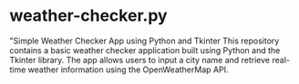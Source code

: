 # weather-checker.py
"Simple Weather Checker App using Python and Tkinter  This repository contains a basic weather checker application built using Python and the Tkinter library. The app allows users to input a city name and retrieve real-time weather information using the OpenWeatherMap API. 
